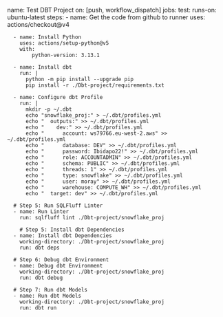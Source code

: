 name: Test DBT Project
on: [push, workflow_dispatch]
jobs:
  test:
    runs-on: ubuntu-latest
    steps:
      - name: Get the code from github to runner
        uses: actions/checkout@v4

      - name: Install Python
        uses: actions/setup-python@v5
        with:
            python-version: 3.13.1

      - name: Install dbt
        run: |
          python -m pip install --upgrade pip
          pip install -r ./Dbt-project/requirements.txt

      - name: Configure dbt Profile
        run: |
          mkdir -p ~/.dbt
          echo "snowflake_proj:" > ~/.dbt/profiles.yml
          echo "  outputs:" >> ~/.dbt/profiles.yml
          echo "    dev:" >> ~/.dbt/profiles.yml
          echo "      account: ws79766.eu-west-2.aws" >> ~/.dbt/profiles.yml
          echo "      database: DEV" >> ~/.dbt/profiles.yml
          echo "      password: Ibidapo22!" >> ~/.dbt/profiles.yml
          echo "      role: ACCOUNTADMIN" >> ~/.dbt/profiles.yml
          echo "      schema: PUBLIC" >> ~/.dbt/profiles.yml
          echo "      threads: 1" >> ~/.dbt/profiles.yml
          echo "      type: snowflake" >> ~/.dbt/profiles.yml
          echo "      user: moray" >> ~/.dbt/profiles.yml
          echo "      warehouse: COMPUTE_WH" >> ~/.dbt/profiles.yml
          echo "  target: dev" >> ~/.dbt/profiles.yml

      # Step 5: Run SQLFluff Linter
      - name: Run Linter
        run: sqlfluff lint ./Dbt-project/snowflake_proj
  
        # Step 5: Install dbt Dependencies
      - name: Install dbt Dependencies
        working-directory: ./Dbt-project/snowflake_proj
        run: dbt deps

      # Step 6: Debug dbt Environment
      - name: Debug dbt Environment
        working-directory: ./Dbt-project/snowflake_proj
        run: dbt debug

      # Step 7: Run dbt Models
      - name: Run dbt Models
        working-directory: ./Dbt-project/snowflake_proj
        run: dbt run